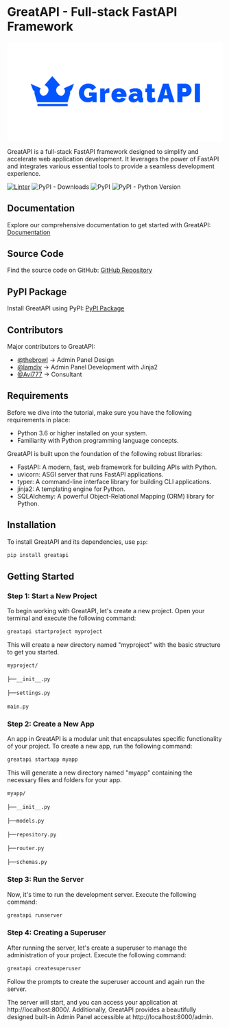 # GreatAPI - Full-stack FastAPI Framework

![GreatAPI](https://raw.githubusercontent.com/sahajrajmalla/greatapi/master/greatapi/admin/static/greatapi_readme.svg)

GreatAPI is a full-stack FastAPI framework designed to simplify and accelerate web application development. It leverages the power of FastAPI and integrates various essential tools to provide a seamless development experience.

[![Linter](https://github.com/sahajrajmalla/greatapi/actions/workflows/linter.yml/badge.svg)](https://github.com/sahajrajmalla/greatapi/actions/workflows/linter.yml)
![PyPI - Downloads](https://img.shields.io/pypi/dm/greatapi?color=green&style=for-the-badge)
![PyPI](https://img.shields.io/pypi/v/greatapi?style=for-the-badge)
![PyPI - Python Version](https://img.shields.io/pypi/pyversions/greatapi?style=for-the-badge)

## Documentation
Explore our comprehensive documentation to get started with GreatAPI: [Documentation](https://greatapi.readthedocs.io/en/latest/)

## Source Code
Find the source code on GitHub: [GitHub Repository](https://github.com/sahajrajmalla/greatapi)

## PyPI Package
Install GreatAPI using PyPI: [PyPI Package](https://pypi.org/project/greatapi/)

## Contributors
Major contributors to GreatAPI:

- [@thebrowl](https://github.com/thebrowl) -> Admin Panel Design
- [@lamdiv](https://github.com/lamdiv) -> Admin Panel Development with Jinja2
- [@Avi777](https://github.com/Avi777) -> Consultant

## Requirements

Before we dive into the tutorial, make sure you have the following requirements in place:

- Python 3.6 or higher installed on your system.
- Familiarity with Python programming language concepts.

GreatAPI is built upon the foundation of the following robust libraries:

- FastAPI: A modern, fast, web framework for building APIs with Python.
- uvicorn: ASGI server that runs FastAPI applications.
- typer: A command-line interface library for building CLI applications.
- jinja2: A templating engine for Python.
- SQLAlchemy: A powerful Object-Relational Mapping (ORM) library for Python.

## Installation

To install GreatAPI and its dependencies, use `pip`:

```bash
pip install greatapi

```

## Getting Started

### Step 1: Start a New Project

To begin working with GreatAPI, let's create a new project. Open your terminal and execute the following command:

```bash
greatapi startproject myproject

```

This will create a new directory named "myproject" with the basic structure to get you started.

    myproject/

    ├──__init__.py

    ├──settings.py

    main.py

### Step 2: Create a New App

An app in GreatAPI is a modular unit that encapsulates specific functionality of your project. To create a new app, run the following command:

```bash
greatapi startapp myapp

```

This will generate a new directory named "myapp" containing the necessary files and folders for your app.

    myapp/

    ├──__init__.py

    ├──models.py

    ├──repository.py

    ├──router.py

    ├──schemas.py

### Step 3: Run the Server

Now, it's time to run the development server. Execute the following command:

```bash
greatapi runserver

```
### Step 4: Creating a Superuser

After running the server, let's create a superuser to manage the administration of your project. Execute the following command:

```bash
greatapi createsuperuser

```

Follow the prompts to create the superuser account and again run the server.



The server will start, and you can access your application at http://localhost:8000/. Additionally, GreatAPI provides a beautifully designed built-in Admin Panel accessible at http://localhost:8000/admin.
